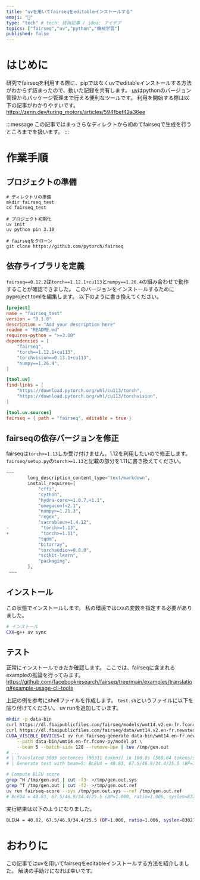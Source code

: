 ```yaml
---
title: "uvを用いてfairseqをeditableインストールする"
emoji: "🔰"
type: "tech" # tech: 技術記事 / idea: アイデア
topics: ["fairseq","uv","python","機械学習"]
published: false
---
```


# はじめに
研究でfairseqを利用する際に、pipではなくuvでeditableインストールする方法がわからず詰まったので、動いた記録を共有します。
[uv](https://docs.astral.sh/uv/)はpythonのバージョン管理からパッケージ管理まで行える便利なツールです。
利用を開始する際は以下の記事がわかりやすいです。
https://zenn.dev/turing_motors/articles/594fbef42a36ee

:::message
この記事ではまっさらなディレクトから初めてfairseqで生成を行うところまでを扱います。
:::

# 作業手順
## プロジェクトの準備
```shell
# ディレクトリの準備
mkdir fairseq_test
cd fairseq_test

# プロジェクト初期化
uv init
uv python pin 3.10

# fairseqをクローン
git clone https://github.com/pytorch/fairseq
```
## 依存ライブラリを定義
`fairseq==0.12.2`は`torch==1.12.1+cu113`と`numpy==1.26.4`の組み合わせで動作することが確認できました。
このバージョンをインストールするためにpyproject.tomlを編集します。
以下のように書き換えてください。
```toml
[project]
name = "fairseq_test"
version = "0.1.0"
description = "Add your description here"
readme = "README.md"
requires-python = ">=3.10"
dependencies = [
    "fairseq",
    "torch==1.12.1+cu113",
    "torchvision==0.13.1+cu113",
    "numpy==1.26.4",
]

[tool.uv]
find-links = [
    "https://download.pytorch.org/whl/cu113/torch",
    "https://download.pytorch.org/whl/cu113/torchvision",
]

[tool.uv.sources]
fairseq = { path = "fairseq", editable = true }
```
## fairseqの依存バージョンを修正
fairseqは`torch>=1.13`しか受け付けません。1.12を利用したいので修正します。
`fairseq/setup.py`の`torch>=1.13`と記載の部分を1.11に書き換えてください。
```python
~~~       
        long_description_content_type="text/markdown",
        install_requires=[
            "cffi",
            "cython",
            "hydra-core>=1.0.7,<1.1",
            "omegaconf<2.1",
            "numpy>=1.21.3",
            "regex",
            "sacrebleu>=1.4.12",
-            "torch>=1.13",
+            "torch>=1.11",
            "tqdm",
            "bitarray",
            "torchaudio>=0.8.0",
            "scikit-learn",
            "packaging",
        ],
 ~~~
```
## インストール
この状態でインストールします。
私の環境では`CXX`の変数を指定する必要がありました。
```bash
# インストール
CXX=g++ uv sync
```
## テスト
正常にインストールできたか確認します。
ここでは、fairseqに含まれるexampleの推論を行ってみます。
https://github.com/facebookresearch/fairseq/tree/main/examples/translation#example-usage-cli-tools

上記の例を参考にshellファイルを作成します。
`test.sh`というファイルに以下を貼り付けてください。
uv runを追加しています。
```bash:test.sh
mkdir -p data-bin
curl https://dl.fbaipublicfiles.com/fairseq/models/wmt14.v2.en-fr.fconv-py.tar.bz2 | tar xvjf - -C data-bin
curl https://dl.fbaipublicfiles.com/fairseq/data/wmt14.v2.en-fr.newstest2014.tar.bz2 | tar xvjf - -C data-bin
CUDA_VISIBLE_DEVICES=1 uv run fairseq-generate data-bin/wmt14.en-fr.newstest2014 \
    --path data-bin/wmt14.en-fr.fconv-py/model.pt \
    --beam 5 --batch-size 128 --remove-bpe | tee /tmp/gen.out
# ...
# | Translated 3003 sentences (96311 tokens) in 166.0s (580.04 tokens/s)
# | Generate test with beam=5: BLEU4 = 40.83, 67.5/46.9/34.4/25.5 (BP=1.000, ratio=1.006, syslen=83262, reflen=82787)

# Compute BLEU score
grep ^H /tmp/gen.out | cut -f3- >/tmp/gen.out.sys
grep ^T /tmp/gen.out | cut -f2- >/tmp/gen.out.ref
uv run fairseq-score --sys /tmp/gen.out.sys --ref /tmp/gen.out.ref
# BLEU4 = 40.83, 67.5/46.9/34.4/25.5 (BP=1.000, ratio=1.006, syslen=83262, reflen=82787)
```
実行結果は以下のようになりました。
```bash
BLEU4 = 40.82, 67.5/46.9/34.4/25.5 (BP=1.000, ratio=1.006, syslen=83021, reflen=82565)
```
# おわりに
この記事ではuvを用いてfairseqをeditableインストールする方法を紹介しました。
解決の手助けになれば幸いです。